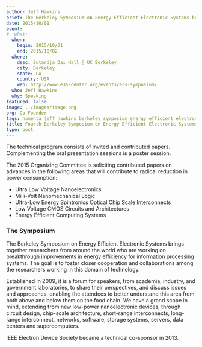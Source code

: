 ```yaml
---
author: Jeff Hawkins
brief: The Berkeley Symposium on Energy Efficient Electronic Systems brings together researchers from around the world who are working on breakthrough improvements in energy efficiency for information processing systems
date: 2015/10/01
event:
#  what:
  when:
    begin: 2015/10/01
    end: 2015/10/02
  where:
    desc: Sutardja Dai Hall @ UC Berkeley
    city: Berkeley
    state: CA
    country: USA
    web: http://www.e3s-center.org/events/e3s-symposium/
  who: Jeff Hawkins
  why: Speaking
featured: false
image: ../images/image.png
org: Co-Founder
tags: numenta jeff hawkins berkeley symposium energy efficient electronic systems htm hierarchical temporal memory
title: Fourth Berkeley Symposium on Energy Efficient Electronic Systems
type: post
---
```


The technical program consists of invited and contributed papers. Complementing
the oral presentation sessions is a poster session.

The 2015 Organizing Committee is soliciting contributed papers on advances in
the following areas that will contribute to radical reduction in power
consumption:

* Ultra Low Voltage Nanoelectronics
* Milli-Volt Nanomechanical Logic
* Ultra-Low Energy Spintronics Optical Chip Scale Interconnects
* Low Voltage CMOS Circuits and Architectures
* Energy Efficient Computing Systems

### The Symposium

The Berkeley Symposium on Energy Efficient Electronic Systems brings together
researchers from around the world who are working on breakthrough improvements
in energy efficiency for information processing systems. The goal is to foster
closer cooperation and collaborations among the researchers working in this
domain of technology.

Established in 2009, it is a forum for speakers, from academia, industry, and
government laboratories, to share their perspectives, and discuss issues and
approaches, enabling the attendees to better understand this area from both
above and below them on the food chain. We have a grand scope in mind, extending
from new low-power nanoelectronic devices, through circuit design, chip-scale
architecture, short-range interconnects, long-range interconnect, networks,
software, storage systems, servers, data centers and supercomputers.

IEEE Electron Device Society became a technical co-sponsor in 2013.
